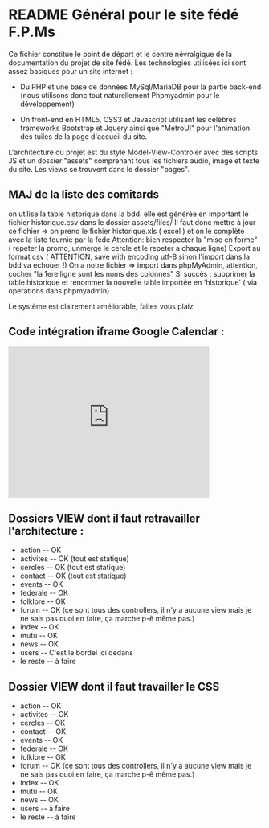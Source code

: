 # README Général pour le site fédé F.P.Ms

Ce fichier constitue le point de départ et le centre névralgique de la documentation du projet de site fédé.
Les technologies utilisées ici sont assez basiques pour un site internet :

- Du PHP et une base de données MySql/MariaDB pour la partie back-end (nous utilisons donc tout naturellement Phpmyadmin pour le développement)

- Un front-end en HTML5, CSS3 et Javascript utilisant les célèbres frameworks Bootstrap et Jquery ainsi que "MetroUI" pour l'animation des tuiles de la page d'accueil du site.

L'architecture du projet est du style Model-View-Controler avec des scripts JS et un dossier "assets" comprenant tous les fichiers audio, image et texte du site. Les views se trouvent dans le dossier "pages".

## MAJ de la liste des comitards

on utilise la table historique dans la bdd.
elle est générée en important le fichier historique.csv dans le dossier assets/files/
Il faut donc mettre à jour ce fichier => on prend le fichier historique.xls ( excel ) et on le complète avec la liste fournie par la fede
Attention: bien respecter la "mise en forme" ( repeter la promo, unmerge le cercle et le repeter a chaque ligne)
Export au format csv ( ATTENTION, save with encoding utf-8 sinon l'import dans la bdd va echouer !)
On a notre fichier => import dans phpMyAdmin, attention, cocher "la 1ere ligne sont les noms des colonnes"
Si succès : supprimer la table historique et renommer la nouvelle table importée en 'historique' ( via operations dans phpmyadmin)

Le système est clairement améliorable, faites vous plaiz

## Code intégration iframe Google Calendar :

<div class="col-sm-4">
    <iframe src="https://calendar.google.com/calendar/b/1/embed?height=600&amp;wkst=1&amp;bgcolor=%23ffffff&amp;ctz=Europe%2FBrussels&amp;src=ZmV0ZXMucG9seXRlY2hAZ21haWwuY29t&amp;src=ZW4uYmUjaG9saWRheUBncm91cC52LmNhbGVuZGFyLmdvb2dsZS5jb20&amp;color=%23039BE5&amp;color=%230B8043&amp;showTitle=0&amp;showPrint=0&amp;showTabs=0&amp;showCalendars=0&amp;showTz=0&amp;showDate=1" style="border-width:0" width="400" height="300" frameborder="0" scrolling="no"></iframe>
</div>

## Dossiers VIEW dont il faut retravailler l'architecture :
- action -- OK
- activites -- OK (tout est statique)
- cercles -- OK (tout est statique)
- contact -- OK (tout est statique)
- events -- OK
- federale -- OK
- folklore -- OK
- forum -- OK (ce sont tous des controllers, il n'y a aucune view mais je ne sais pas quoi en faire, ça marche p-ê même pas.)
- index -- OK
- mutu -- OK
- news -- OK
- users -- C'est le bordel ici dedans
- le reste -- à faire

## Dossier VIEW dont il faut travailler le CSS
- action -- OK
- activites -- OK
- cercles -- OK
- contact -- OK
- events -- OK
- federale -- OK
- folklore -- OK
- forum -- OK (ce sont tous des controllers, il n'y a aucune view mais je ne sais pas quoi en faire, ça marche p-ê même pas.)
- index -- OK
- mutu -- OK
- news -- OK
- users -- à faire
- le reste -- à faire
